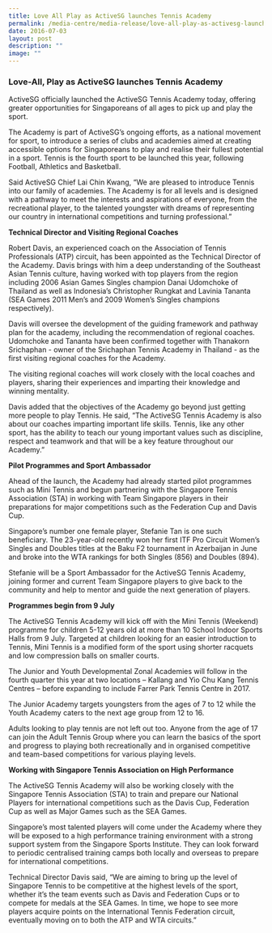 ```yaml
---
title: Love All Play as ActiveSG launches Tennis Academy
permalink: /media-centre/media-release/love-all-play-as-activesg-launches-tennis-academy/
date: 2016-07-03
layout: post
description: ""
image: ""
---
```

### **Love-All, Play as ActiveSG launches Tennis Academy**

ActiveSG officially launched the ActiveSG Tennis Academy today, offering greater opportunities for Singaporeans of all ages to pick up and play the sport.  
  
The Academy is part of ActiveSG’s ongoing efforts, as a national movement for sport, to introduce a series of clubs and academies aimed at creating accessible options for Singaporeans to play and realise their fullest potential in a sport. Tennis is the fourth sport to be launched this year, following Football, Athletics and Basketball.  

Said ActiveSG Chief Lai Chin Kwang, “We are pleased to introduce Tennis into our family of academies. The Academy is for all levels and is designed with a pathway to meet the interests and aspirations of everyone, from the recreational player, to the talented youngster with dreams of representing our country in international competitions and turning professional.”
  
**Technical Director and Visiting Regional Coaches**  
  
Robert Davis, an experienced coach on the Association of Tennis Professionals (ATP) circuit, has been appointed as the Technical Director of the Academy. Davis brings with him a deep understanding of the Southeast Asian Tennis culture, having worked with top players from the region including 2006 Asian Games Singles champion Danai Udomchoke of Thailand as well as Indonesia’s Christopher Rungkat and Lavinia Tananta (SEA Games 2011 Men’s and 2009 Women’s Singles champions respectively).
  
Davis will oversee the development of the guiding framework and pathway plan for the academy, including the recommendation of regional coaches. Udomchoke and Tananta have been confirmed together with Thanakorn Srichaphan - owner of the Srichaphan Tennis Academy in Thailand - as the first visiting regional coaches for the Academy.  
  
The visiting regional coaches will work closely with the local coaches and players, sharing their experiences and imparting their knowledge and winning mentality.  
  
Davis added that the objectives of the Academy go beyond just getting more people to play Tennis. He said, “The ActiveSG Tennis Academy is also about our coaches imparting important life skills. Tennis, like any other sport, has the ability to teach our young important values such as discipline, respect and teamwork and that will be a key feature throughout our Academy.”  
  
**Pilot Programmes and Sport Ambassador**  
  
Ahead of the launch, the Academy had already started pilot programmes such as Mini Tennis and begun partnering with the Singapore Tennis Association (STA) in working with Team Singapore players in their preparations for major competitions such as the Federation Cup and Davis Cup.  
  
Singapore’s number one female player, Stefanie Tan is one such beneficiary. The 23-year-old recently won her first ITF Pro Circuit Women’s Singles and Doubles titles at the Baku F2 tournament in Azerbaijan in June and broke into the WTA rankings for both Singles (856) and Doubles (894).  
  
Stefanie will be a Sport Ambassador for the ActiveSG Tennis Academy, joining former and current Team Singapore players to give back to the community and help to mentor and guide the next generation of players.  
  
**Programmes begin from 9 July**  
  
The ActiveSG Tennis Academy will kick off with the Mini Tennis (Weekend) programme for children 5-12 years old at more than 10 School Indoor Sports Halls from 9 July. Targeted at children looking for an easier introduction to Tennis, Mini Tennis is a modified form of the sport using shorter racquets and low compression balls on smaller courts.  
  
The Junior and Youth Developmental Zonal Academies will follow in the fourth quarter this year at two locations – Kallang and Yio Chu Kang Tennis Centres – before expanding to include Farrer Park Tennis Centre in 2017.  
  
The Junior Academy targets youngsters from the ages of 7 to 12 while the Youth Academy caters to the next age group from 12 to 16.  
  
Adults looking to play tennis are not left out too. Anyone from the age of 17 can join the Adult Tennis Group where you can learn the basics of the sport and progress to playing both recreationally and in organised competitive and team-based competitions for various playing levels.  
  
**Working with Singapore Tennis Association on High Performance**  
  
The ActiveSG Tennis Academy will also be working closely with the Singapore Tennis Association (STA) to train and prepare our National Players for international competitions such as the Davis Cup, Federation Cup as well as Major Games such as the SEA Games.  
  
Singapore’s most talented players will come under the Academy where they will be exposed to a high performance training environment with a strong support system from the Singapore Sports Institute. They can look forward to periodic centralised training camps both locally and overseas to prepare for international competitions.  
  
Technical Director Davis said, “We are aiming to bring up the level of Singapore Tennis to be competitive at the highest levels of the sport, whether it’s the team events such as Davis and Federation Cups or to compete for medals at the SEA Games. In time, we hope to see more players acquire points on the International Tennis Federation circuit, eventually moving on to both the ATP and WTA circuits.”